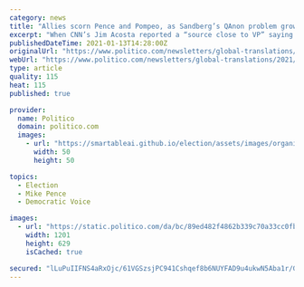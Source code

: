 ```yaml
---
category: news
title: "Allies scorn Pence and Pompeo, as Sandberg’s QAnon problem grows"
excerpt: "When CNN’s Jim Acosta reported a “source close to VP” saying Pence’s plan for the next week is to “telegraph to our allies and adversaries that we have a fully functioning government,\" Global Translations decided it was time to find out what European ambassadors in D."
publishedDateTime: 2021-01-13T14:28:00Z
originalUrl: "https://www.politico.com/newsletters/global-translations/2021/01/13/allies-scorn-pence-and-pompeo-as-sandbergs-qanon-problem-grows-491388"
webUrl: "https://www.politico.com/newsletters/global-translations/2021/01/13/allies-scorn-pence-and-pompeo-as-sandbergs-qanon-problem-grows-491388"
type: article
quality: 115
heat: 115
published: true

provider:
  name: Politico
  domain: politico.com
  images:
    - url: "https://smartableai.github.io/election/assets/images/organizations/politico.com-50x50.jpg"
      width: 50
      height: 50

topics:
  - Election
  - Mike Pence
  - Democratic Voice

images:
  - url: "https://static.politico.com/da/bc/89ed482f4862b339c70a33cc0fb0/politico-global-translations-shared-graphic.jpg"
    width: 1201
    height: 629
    isCached: true

secured: "lLuPuIIFNS4aRxOjc/61VGSzsjPC941Cshqef8b6NUYFAD9u4ukwN5Aba1r/GsUGKUxuQAfg3pws0+6Aoam3+Ue2L7dkiogva+wqut9rncQNYMnkU7CLhqua8utR7W/6Prv4Q/EbbPY/O2QmOORSfGoPA6kyMrpiNfXIYJK+4xQjs0+ntnuXrhktm+kSgeBmlrPUpNP0IkSrE3n0Qd2O4jiGJ8U4fpF8ICBQ8dWUvA8/6xmCKfLVMT/9oAbM7krn6+zyO3qPXaaa5amMwc8yjJoYQnD2qLnMdM18AL9xlaV5acS8jS/tFy4uq2jzfN7J1rWYQ05GYQRDX/L6w9Vxk7FwiMQvgJ2cIlq3vqH39Uw=;N+T6Xqv7q/+dZEyU0mljTQ=="
---
```


